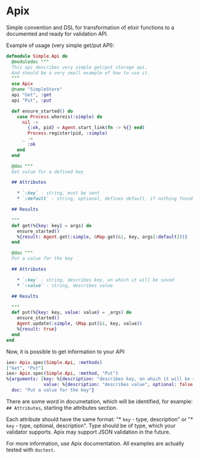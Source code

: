 Apix
====

Simple convention and DSL for transformation of elixir functions to a documented and ready for validation API.

Example of usage (very simple get/put API):

```elixir
defmodule Simple.Api do
  @moduledoc """
  This api describes very simple get/put storage api.
  And should be a very small example of how to use it.
  """
  use Apix
  @name "SimpleStore"
  api "Get", :get
  api "Put", :put

  def ensure_started() do
    case Process.whereis(:simple) do
      nil ->
        {:ok, pid} = Agent.start_link(fn -> %{} end)
        Process.register(pid, :simple)
      _ ->
        :ok
    end
  end

  @doc """
  Get value for a defined key

  ## Attributes

    * `:key` - string, must be sent
    * `:default` - string, optional, defines default, if nothing found to be returned

  ## Results

  """
  def get(%{key: key} = args) do
    ensure_started()
    %{result: Agent.get(:simple, &Map.get(&1, key, args[:default]))}
  end

  @doc """
  Put a value for the key

  ## Attributes

    * `:key` - string, describes key, on which it will be saved
    * `:value` - string, describes value

  ## Results

  """
  def put(%{key: key, value: value} = _args) do
    ensure_started()
    Agent.update(:simple, &Map.put(&1, key, value))
    %{result: true}
  end
end
```

Now, it is possible to get information to your API:

```elixir
iex> Apix.spec(Simple.Api, :methods)
["Get", "Put"]
iex> Apix.spec(Simple.Api, :method, "Put")
%{arguments: [key: %{description: "describes key, on which it will be saved", optional: false, type: "string"},
              value: %{description: "describes value", optional: false, type: "string"}],
  doc: "Put a value for the key"}
```

There are some word in documetation, which will be identified, for example:
`## Attributes`, starting the attributes section.

Each attribute should have the same format: "* `key` - type, description" or
"* `key` - type, optional, description". Type should be of type, which your validator
supports. Apix may support JSON validation in the future.

For more information, use Apix documentation. All examples are actually tested with `doctest`.
